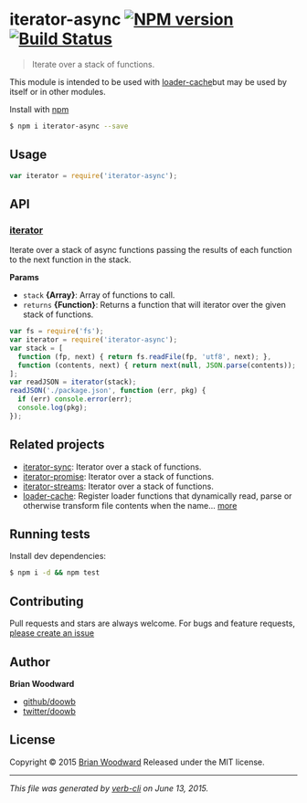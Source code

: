 # iterator-async [![NPM version](https://badge.fury.io/js/iterator-async.svg)](http://badge.fury.io/js/iterator-async)  [![Build Status](https://travis-ci.org/doowb/iterator-async.svg)](https://travis-ci.org/doowb/iterator-async)

> Iterate over a stack of functions.

This module is intended to be used with [loader-cache](https://github.com/jonschlinkert/loader-cache)but may be used by itself or in other modules.

Install with [npm](https://www.npmjs.com/)

```sh
$ npm i iterator-async --save
```

## Usage

```js
var iterator = require('iterator-async');
```

## API

<!-- add a path or glob pattern for files with code comments to use for docs  -->

### [iterator](index.js#L20)

Iterate over a stack of async functions passing the results of
each function to the next function in the stack.

**Params**

* `stack` **{Array}**: Array of functions to call.
* `returns` **{Function}**: Returns a function that will iterator over the given stack of functions.

```js
var fs = require('fs');
var iterator = require('iterator-async');
var stack = [
  function (fp, next) { return fs.readFile(fp, 'utf8', next); },
  function (contents, next) { return next(null, JSON.parse(contents)); }
];
var readJSON = iterator(stack);
readJSON('./package.json', function (err, pkg) {
  if (err) console.error(err);
  console.log(pkg);
});
```

## Related projects

<!-- add an array of related projects, then un-escape the helper -->

* [iterator-sync](https://github.com/doowb/iterator-sync): Iterator over a stack of functions.
* [iterator-promise](https://github.com/doowb/iterator-promise): Iterator over a stack of functions.
* [iterator-streams](https://github.com/doowb/iterator-streams): Iterator over a stack of functions.
* [loader-cache](https://github.com/jonschlinkert/loader-cache): Register loader functions that dynamically read, parse or otherwise transform file contents when the name… [more](https://github.com/jonschlinkert/loader-cache)

## Running tests

Install dev dependencies:

```sh
$ npm i -d && npm test
```

## Contributing

Pull requests and stars are always welcome. For bugs and feature requests, [please create an issue](https://github.com/doowb/iterator-async/issues/new)

## Author

**Brian Woodward**

+ [github/doowb](https://github.com/doowb)
+ [twitter/doowb](http://twitter.com/doowb)

## License

Copyright © 2015 [Brian Woodward](https://github.com/doowb)
Released under the MIT license.

***

_This file was generated by [verb-cli](https://github.com/assemble/verb-cli) on June 13, 2015._
